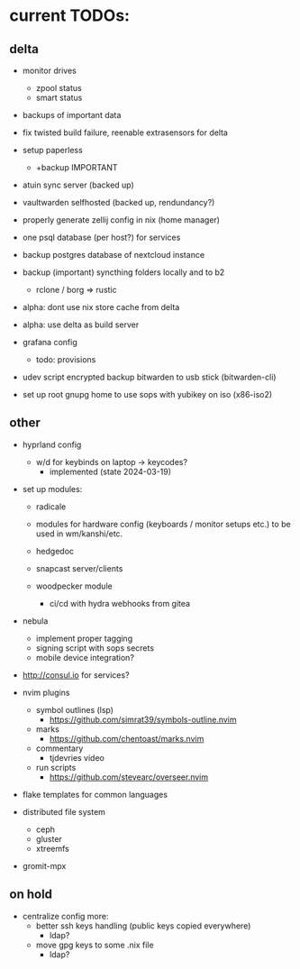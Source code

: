 # current TODOs:

## delta

- monitor drives
    - zpool status
    - smart status

- backups of important data
- fix twisted build failure, reenable extrasensors for delta

- setup paperless
    - +backup IMPORTANT
- atuin sync server (backed up)
- vaultwarden selfhosted (backed up, rendundancy?)
- properly generate zellij config in nix (home manager)

- one psql database (per host?) for services
- backup postgres database of nextcloud instance
- backup (important) syncthing folders locally and to b2
    - rclone / borg => rustic

- alpha: dont use nix store cache from delta
- alpha: use delta as build server

- grafana config
    - todo: provisions

- udev script encrypted backup bitwarden to usb stick (bitwarden-cli)
- set up root gnupg home to use sops with yubikey on iso (x86-iso2)

## other

- hyprland config
    - w/d for keybinds on laptop -> keycodes?
        - implemented (state 2024-03-19)

- set up modules:
    - radicale

    - modules for hardware config (keyboards / monitor setups etc.) to be used in wm/kanshi/etc.

    - hedgedoc
    - snapcast server/clients

    - woodpecker module
        - ci/cd with hydra webhooks from gitea

- nebula
    - implement proper tagging
    - signing script with sops secrets
    - mobile device integration?

- http://consul.io for services?

- nvim plugins
    - symbol outlines (lsp)
        - https://github.com/simrat39/symbols-outline.nvim
    - marks
        - https://github.com/chentoast/marks.nvim
    - commentary
        - tjdevries video
    - run scripts
        - https://github.com/stevearc/overseer.nvim

- flake templates for common languages

- distributed file system
    - ceph
    - gluster
    - xtreemfs

- gromit-mpx

## on hold

- centralize config more:
    - better ssh keys handling (public keys copied everywhere)
        - ldap?
    - move gpg keys to some .nix file
        - ldap?
